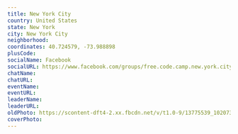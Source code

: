 ```yaml
---
title: New York City
country: United States
state: New York
city: New York City
neighborhood: 
coordinates: 40.724579, -73.988898
plusCode:
socialName: Facebook
socialURL: https://www.facebook.com/groups/free.code.camp.new.york.city
chatName:
chatURL:
eventName:
eventURL:
leaderName:
leaderURL:
oldPhoto: https://scontent-dft4-2.xx.fbcdn.net/v/t1.0-9/13775539_10207371570352541_4107239374987385144_n.jpg?oh=5e7cc384dbc78b97ac0730519f8c46ae&oe=598FAF45
coverPhoto:
---
```

